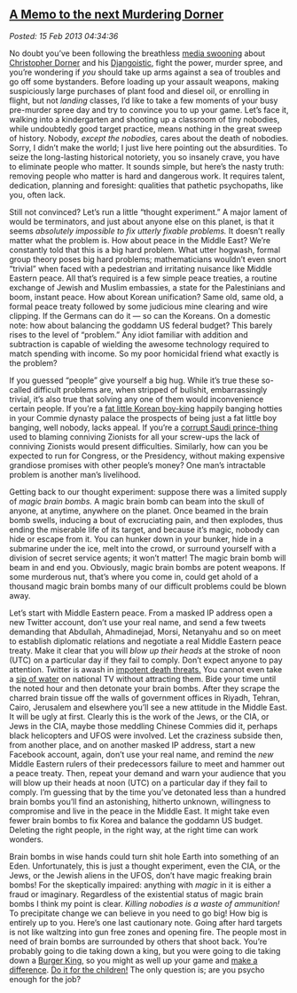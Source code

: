 
[A Memo to the
next Murdering Dorner](http://bakerjd99.wordpress.com/2013/02/14/a-memo-to-the-next-murdering-dorner/)
---------------------------------------------------------------------------------------------------------------------

*Posted: 15 Feb 2013 04:34:36*

No doubt you’ve been following the breathless [media
swooning](http://patdollard.com/2013/02/chris-matthews-heaps-praise-on-chris-dorner-returning-favor/)
about [Christopher
Dorner](http://www.thedailybeast.com/articles/2013/02/14/how-christopher-dorner-went-down.html)
and his
[Djangoistic](http://www.mediaite.com/tv/cnn-panelists-dorners-exciting-rampage-like-watching-django-exact-revenge-for-police-brutality/),
fight the power, murder spree, and you’re wondering if *you* should take
up arms against a sea of troubles and go off some bystanders. Before
loading up your assault weapons, making suspiciously large purchases of
plant food and diesel oil, or enrolling in flight, but not *landing*
classes, I’d like to take a few moments of your busy pre-murder spree
day and try to convince you to up your game. Let’s face it, walking into
a kindergarten and shooting up a classroom of tiny nobodies, while
undoubtedly good target practice, means nothing in the great sweep of
history. Nobody, *except the nobodies,* cares about the death of
nobodies. Sorry, I didn’t make the world; I just live here pointing out
the absurdities. To seize the long-lasting historical notoriety, you so
insanely crave, you have to eliminate people who matter. It sounds
simple, but here’s the nasty truth: removing people who matter is hard
and dangerous work. It requires talent, dedication, planning and
foresight: qualities that pathetic psychopaths, like you, often lack.

Still not convinced? Let’s run a little “thought experiment.” A major
lament of would be terminators, and just about anyone else on this
planet, is that it seems *absolutely impossible to fix utterly fixable
problems.* It doesn’t really matter what the problem is. How about peace
in the Middle East? We’re constantly told that this is a big hard
problem. What utter hogwash, formal group theory poses big hard
problems; mathematicians wouldn’t even snort “trivial” when faced with a
pedestrian and irritating nuisance like Middle Eastern peace. All that’s
required is a few simple peace treaties, a routine exchange of Jewish
and Muslim embassies, a state for the Palestinians and boom, instant
peace. How about Korean unification? Same old, same old, a formal peace
treaty followed by some judicious mine clearing and wire clipping. If
the Germans can do it — so can the Koreans. On a domestic note: how
about balancing the goddamn US federal budget? This barely rises to the
level of “problem.” Any idiot familiar with addition and subtraction is
capable of wielding the awesome technology required to match spending
with income. So my poor homicidal friend what exactly is the problem?

If you guessed “people” give yourself a big hug. While it’s true these
so-called difficult problems are, when stripped of bullshit,
embarrassingly trivial, it’s also true that solving any one of them
would inconvenience certain people. If you’re a [fat little Korean
boy-king](http://www.telegraph.co.uk/news/picturegalleries/worldnews/9429104/North-Koreas-leader-Kim-Jong-un-and-his-wife-Ri-Sol-ju.html)
happily banging hotties in your Commie dynasty palace the prospects of
being just a fat little boy banging, well nobody, lacks appeal. If
you’re a [corrupt Saudi
prince-thing](http://abcnews.go.com/2020/News/story?id=169246\&page=2)
used to blaming conniving Zionists for all your screw-ups the lack of
conniving Zionists would present difficulties. Similarly, how can you be
expected to run for Congress, or the Presidency, without making
expensive grandiose promises with other people’s money? One man’s
intractable problem is another man’s livelihood.

Getting back to our thought experiment: suppose there was a limited
supply of *magic brain bombs.* A magic brain bomb can beam into the
skull of anyone, at anytime, anywhere on the planet. Once beamed in the
brain bomb swells, inducing a bout of excruciating pain, and then
explodes, thus ending the miserable life of its target, and because it’s
magic, nobody can hide or escape from it. You can hunker down in your
bunker, hide in a submarine under the ice, melt into the crowd, or
surround yourself with a division of secret service agents; it won’t
matter! The magic brain bomb will beam in and end you. Obviously, magic
brain bombs are potent weapons. If some murderous nut, that’s where you
come in, could get ahold of a thousand magic brain bombs many of our
difficult problems could be blown away.

Let’s start with Middle Eastern peace. From a masked IP address open a
new Twitter account, don’t use your real name, and send a few tweets
demanding that Abdullah, Ahmadinejad, Morsi, Netanyahu and so on meet to
establish diplomatic relations and negotiate a real Middle Eastern peace
treaty. Make it clear that you will *blow up their heads* at the stroke
of noon (UTC) on a particular day if they fail to comply. Don’t expect
anyone to pay attention. Twitter is awash in [impotent death
threats.](http://www.nbcnews.com/technology/technolog/justin-bieber-army-fills-twitter-death-threats-again-125690)
You cannot even take a [sip of
water](http://www.myfoxdetroit.com/story/21141805/rubios-water-break) on
national TV without attracting them. Bide your time until the noted hour
and then detonate your brain bombs. After they scrape the charred brain
tissue off the walls of government offices in Riyadh, Tehran, Cairo,
Jerusalem and elsewhere you’ll see a new attitude in the Middle East. It
will be ugly at first. Clearly this is the work of the Jews, or the CIA,
or Jews in the CIA, maybe those meddling Chinese Commies did it, perhaps
black helicopters and UFOS were involved. Let the craziness subside
then, from another place, and on another masked IP address, start a new
Facebook account, again, don’t use your real name, and remind the *new*
Middle Eastern rulers of their predecessors failure to meet and hammer
out a peace treaty. Then, repeat your demand and warn your audience that
you will blow up their heads at noon (UTC) on a particular day if they
fail to comply. I’m guessing that by the time you’ve detonated less than
a hundred brain bombs you’ll find an astonishing, hitherto unknown,
willingness to compromise and live in the peace in the Middle East. It
might take even fewer brain bombs to fix Korea and balance the goddamn
US budget. Deleting the right people, in the right way, at the right
time can work wonders.

Brain bombs in wise hands could turn shit hole Earth into something of
an Eden. Unfortunately, this is just a thought experiment, even the CIA,
or the Jews, or the Jewish aliens in the UFOS, don’t have magic freaking
brain bombs! For the skeptically impaired: anything with *magic* in it
is either a fraud or imaginary. Regardless of the existential status of
magic brain bombs I think my point is clear. *Killing nobodies is a
waste of ammunition!* To precipitate change we can believe in you need
to go big! How big is entirely up to you. Here’s one last cautionary
note. Going after hard targets is not like waltzing into gun free zones
and opening fire. The people most in need of brain bombs are surrounded
by others that shoot back. You’re probably going to die taking down a
king, but you were going to die taking down a [Burger
King](http://forum.prisonplanet.com/index.php?topic=95261.0;wap2), so you
might as well up your game and [make a difference](http://www.aboundlessworld.com/why-most-movements-are-bullshit-and-how-to-actually-make-a-difference/). [Do it for the
children!](http://imgur.com/Ph5dE) The only question is; are you psycho
enough for the job?

